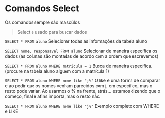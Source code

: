 # Comandos Select

Os comandos sempre são maiscúlos 

> Select é usado para buscar dados

`SELECT * FROM aluno` 
Selecionar todas as informações da tabela aluno

`SELECT nome, responsavel FROM aluno`
Selecionar de maneira específica os dados (as colunas são montadas de acordo com a ordem que escrevemos)

`SELECT * FROM aluno WHERE matricula = 1`
Busca de maneira específica. (procure na tabela aluno alguém com a matrícula 1)

`SELECT * FROM aluno WHERE nome like "j%"`
O like é uma forma de comparar e ao pedir que os nomes venham parecidos com j, em especifíco, mas o resto pode variar. Ao usarmos o % na frente, atrás... estamos dizendo que o começo, final e afins importa, mas o resto não.

`SELECT * FROM aluno WHERE nome like "j%"`
Exemplo completo com WHERE e LIKE